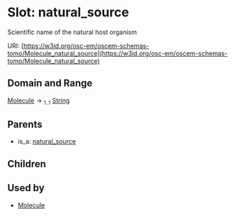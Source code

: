 
# Slot: natural_source

Scientific name of the natural host organism

URI: [https://w3id.org/osc-em/oscem-schemas-tomo/Molecule_natural_source](https://w3id.org/osc-em/oscem-schemas-tomo/Molecule_natural_source)


## Domain and Range

[Molecule](Molecule.md) &#8594;  <sub>1..1</sub> [String](types/String.md)

## Parents

 *  is_a: [natural_source](natural_source.md)

## Children


## Used by

 * [Molecule](Molecule.md)
